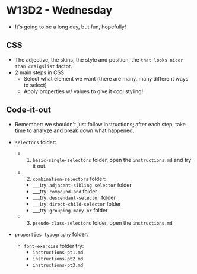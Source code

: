 # W13D2 - Wednesday
- It's going to be a long day, but fun, hopefully!

## CSS
- The adjective, the skins, the style and position, the `that looks nicer than craigslist` factor.
- 2 main steps in CSS
  - Select what element we want (there are many..many different ways to select)
  - Apply properties w/ values to give it cool styling!
  
## Code-it-out
- Remember: we shouldn't just follow instructions; after each step, take time to analyze and break down what happened.

- `selectors` folder:
  - 1) `basic-single-selectors` folder, open the `instructions.md` and try it out.
  - 2) `combination-selectors` folder:
    - ___try: `adjacent-sibling selector` folder
    - ___try: `compound-and` folder
    - ___try: `descendant-selector` folder
    - ___try: `direct-child-selector` folder
    - ___try: `grouping-many-or` folder
  - 3) `pseudo-class-selectors` folder, open the `instructions.md`

- `properties-typography` folder:
  - `font-exercise` folder try:
    - `instructions-pt1.md`
    - `instructions-pt2.md`
    - `instructions-pt3.md`